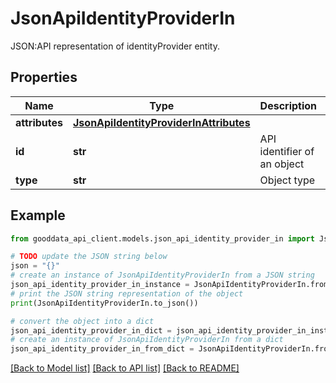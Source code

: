 # JsonApiIdentityProviderIn

JSON:API representation of identityProvider entity.

## Properties

Name | Type | Description | Notes
------------ | ------------- | ------------- | -------------
**attributes** | [**JsonApiIdentityProviderInAttributes**](JsonApiIdentityProviderInAttributes.md) |  | [optional] 
**id** | **str** | API identifier of an object | 
**type** | **str** | Object type | 

## Example

```python
from gooddata_api_client.models.json_api_identity_provider_in import JsonApiIdentityProviderIn

# TODO update the JSON string below
json = "{}"
# create an instance of JsonApiIdentityProviderIn from a JSON string
json_api_identity_provider_in_instance = JsonApiIdentityProviderIn.from_json(json)
# print the JSON string representation of the object
print(JsonApiIdentityProviderIn.to_json())

# convert the object into a dict
json_api_identity_provider_in_dict = json_api_identity_provider_in_instance.to_dict()
# create an instance of JsonApiIdentityProviderIn from a dict
json_api_identity_provider_in_from_dict = JsonApiIdentityProviderIn.from_dict(json_api_identity_provider_in_dict)
```
[[Back to Model list]](../README.md#documentation-for-models) [[Back to API list]](../README.md#documentation-for-api-endpoints) [[Back to README]](../README.md)


